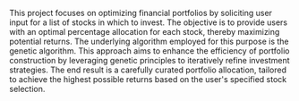 This project focuses on optimizing financial portfolios by soliciting user input for a list of stocks in which to invest. The objective is to provide users with an optimal percentage allocation for each stock, thereby maximizing potential returns. The underlying algorithm employed for this purpose is the genetic algorithm. This approach aims to enhance the efficiency of portfolio construction by leveraging genetic principles to iteratively refine investment strategies. The end result is a carefully curated portfolio allocation, tailored to achieve the highest possible returns based on the user's specified stock selection.
